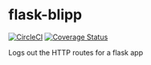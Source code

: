 # flask-blipp
[![CircleCI](https://circleci.com/gh/colinlcrawford/flask-blipp.svg?style=svg)](https://circleci.com/gh/colinlcrawford/flask-blipp)
[![Coverage Status](https://coveralls.io/repos/github/colinlcrawford/flask-blipp/badge.svg?branch=master)](https://coveralls.io/github/colinlcrawford/flask-blipp?branch=master)

Logs out the HTTP routes for a flask app
